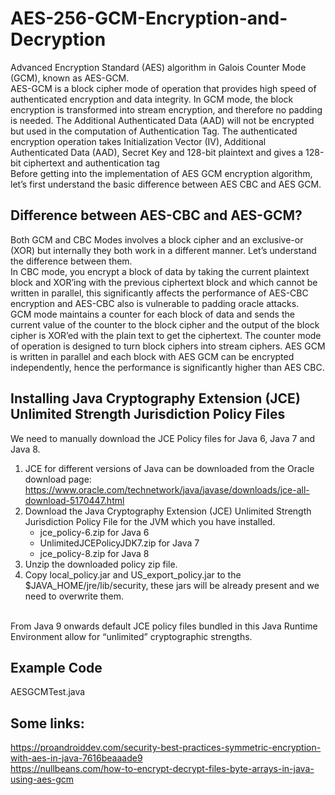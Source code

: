 # AES-256-GCM-Encryption-and-Decryption
Advanced Encryption Standard (AES) algorithm in Galois Counter Mode (GCM), known as AES-GCM.
</br>
AES-GCM is a block cipher mode of operation that provides high speed of authenticated encryption and data integrity. In GCM mode, the block encryption is transformed into stream encryption, and therefore no padding is needed. The Additional Authenticated Data (AAD) will not be encrypted but used in the computation of Authentication Tag. The authenticated encryption operation takes Initialization Vector (IV), Additional Authenticated Data (AAD), Secret Key and 128-bit plaintext and gives a 128-bit ciphertext and authentication tag
</br>
Before getting into the implementation of AES GCM encryption algorithm, let’s first understand the basic difference between AES CBC and AES GCM.
</br>
## Difference between AES-CBC and AES-GCM?
Both GCM and CBC Modes involves a block cipher and an exclusive-or (XOR) but internally they both work in a different manner. Let’s understand the difference between them.
</br>
In CBC mode, you encrypt a block of data by taking the current plaintext block and XOR’ing with the previous ciphertext block and which cannot be written in parallel, this significantly affects the performance of AES-CBC encryption and AES-CBC also is vulnerable to padding oracle attacks.
</br>
GCM mode maintains a counter for each block of data and sends the current value of the counter to the block cipher and the output of the block cipher is XOR’ed with the plain text to get the ciphertext. The counter mode of operation is designed to turn block ciphers into stream ciphers. AES GCM is written in parallel and each block with AES GCM can be encrypted independently, hence the performance is significantly higher than AES CBC.
</br>
## Installing Java Cryptography Extension (JCE) Unlimited Strength Jurisdiction Policy Files
We need to manually download the JCE Policy files for Java 6, Java 7 and Java 8.
</br>
1. JCE for different versions of Java can be downloaded from the Oracle download page: </br> https://www.oracle.com/technetwork/java/javase/downloads/jce-all-download-5170447.html
2. Download the Java Cryptography Extension (JCE) Unlimited Strength Jurisdiction Policy File for the JVM which you have installed.
	* jce_policy-6.zip for Java 6
	* UnlimitedJCEPolicyJDK7.zip for Java 7
	* jce_policy-8.zip for Java 8
3. Unzip the downloaded policy zip file.
4. Copy local_policy.jar and US_export_policy.jar to the $JAVA_HOME/jre/lib/security, these jars will be already present and we need to overwrite them.
</br>
From Java 9 onwards default JCE policy files bundled in this Java Runtime Environment allow for “unlimited” cryptographic strengths.
</br>

## Example Code
AESGCMTest.java


## Some links:
https://proandroiddev.com/security-best-practices-symmetric-encryption-with-aes-in-java-7616beaaade9
</br>
https://nullbeans.com/how-to-encrypt-decrypt-files-byte-arrays-in-java-using-aes-gcm
</br>
